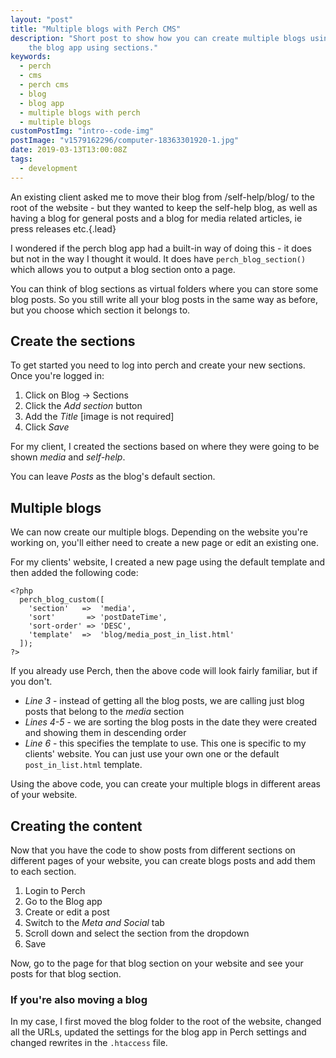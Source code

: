 ```yaml
---
layout: "post"
title: "Multiple blogs with Perch CMS"
description: "Short post to show how you can create multiple blogs using the Perch CMS and
    the blog app using sections."
keywords:
  - perch
  - cms
  - perch cms
  - blog
  - blog app
  - multiple blogs with perch
  - multiple blogs
customPostImg: "intro--code-img"
postImage: "v1579162296/computer-18363301920-1.jpg"
date: 2019-03-13T13:00:08Z
tags:
  - development
---
```

An existing client asked me to move their blog from /self-help/blog/ to the root of the website - but they wanted to keep the self-help blog, as well as having a blog for general posts and a blog for media related articles, ie press releases etc.{.lead}

I wondered if the perch blog app had a built-in way of doing this - it does but not in the way I thought it would. It does have `perch_blog_section()` which allows you to output a blog section onto a page.

You can think of blog sections as virtual folders where you can store some blog posts. So you still write all your blog posts in the same way as before, but you choose which section it belongs to.

## Create the sections
To get started you need to log into perch and create your new sections. Once you're logged in:

1. Click on Blog -> Sections
2. Click the _Add section_ button
3. Add the _Title_ [image is not required]
4. Click _Save_

For my client, I created the sections based on where they were going to be shown _media_ and _self-help_.

You can leave _Posts_ as the blog's default section.

## Multiple blogs
We can now create our multiple blogs. Depending on the website you're working on, you'll either need to create a new page or edit an existing one.

For my clients' website, I created a new page using the default template and then added the following code:

```
<?php
  perch_blog_custom([
    'section'   =>  'media',
    'sort'       => 'postDateTime',
    'sort-order' => 'DESC',
    'template'  =>  'blog/media_post_in_list.html'
  ]);
?>
```

If you already use Perch, then the above code will look fairly familiar, but if you don't.

- *Line 3* -  instead of getting all the blog posts, we are calling just blog posts that belong to the _media_ section
- *Lines 4-5* - we are sorting the blog posts in the date they were created and showing them in descending order
- *Line 6* - this specifies the template to use. This one is specific to my clients' website. You can just use your own one or the default ```post_in_list.html``` template.

Using the above code, you can create your multiple blogs in different areas of your website.

## Creating the content
Now that you have the code to show posts from different sections on different pages of your website, you can create blogs posts and add them to each section.

1. Login to Perch
2. Go to the Blog app
3. Create or edit a post
4. Switch to the _Meta and Social_ tab
5. Scroll down and select the section from the dropdown
6. Save

Now, go to the page for that blog section on your website and see your posts for that blog section.

### If you're also moving a blog
In my case, I first moved the blog folder to the root of the website, changed all the URLs, updated the settings for the blog app in Perch settings and changed rewrites in the ```.htaccess``` file.
